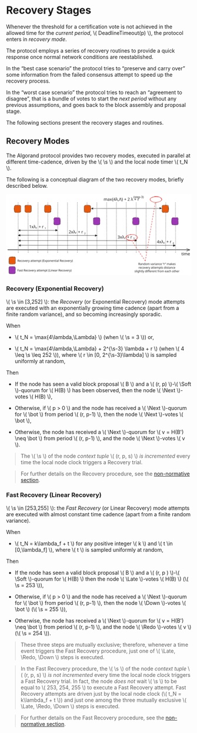 $$
\newcommand \DeadlineTimeout {\mathrm{DeadlineTimeout}}
\newcommand \s {\mathit{step}}
\newcommand \Soft {\mathit{soft}}
\newcommand \Late {\mathit{late}}
\newcommand \Redo {\mathit{redo}}
\newcommand \Down {\mathit{down}}
\newcommand \Next {\mathit{next}}
$$

# Recovery Stages

Whenever the threshold for a certification vote is not achieved in the allowed time
for the _current period_, \\( DeadlineTimeout(p) \\), the protocol enters in _recovery
mode_.

The protocol employs a series of recovery routines to provide a quick response once
normal network conditions are reestablished.

In the “best case scenario” the protocol tries to “preserve and carry over” some
information from the failed consensus attempt to speed up the recovery process.

In the “worst case scenario” the protocol tries to reach an “agreement to disagree”,
that is a bundle of votes to start the _next period_ without any previous assumptions,
and goes back to the block assembly and proposal stage.

The following sections present the recovery stages and routines.

## Recovery Modes

The Algorand protocol provides two recovery modes, executed in parallel at different
time-cadence, driven by the \\( \s \\) and the local node timer \\( t_N \\).

The following is a conceptual diagram of the two recovery modes, briefly described
below.

![Recovery Modes Example](../_images/recovery-timeline.svg "Recovery Modes Conceptual Timeline")

### Recovery (Exponential Recovery)

\\( \s \in [3,252] \\): the _Recovery_ (or Exponential Recovery) mode attempts are
executed with an exponentially growing time cadence (apart from a finite random
variance), and so becoming increasingly sporadic.

When

- \\( t_N = \max\{4\lambda,\Lambda\} \\) (when \\( \s = 3 \\)) or,

- \\( t_N = \max\{4\lambda,\Lambda\} + 2^{\s-3} \lambda + r \\) (when \\( 4 \leq \s \leq 252 \\)),
where \\( r \in [0, 2^{\s-3}\lambda] \\) is sampled uniformly at random,

Then

- If the node has seen a valid block proposal \\( B \\) and a \\( (r, p) \\)-\\( \Soft \\)-quorum
for \\( H(B) \\) has been observed, then the node \\( \Next \\)-votes \\( H(B) \\),

- Otherwise, if \\( p > 0 \\) and the node has received a \\( \Next \\)-quorum for
\\( \bot \\) from period \\( (r, p-1) \\), then the node \\( \Next \\)-votes \\( \bot \\),

- Otherwise, the node has received a \\( \Next \\)-quorum for \\( v = H(B') \neq \bot \\)
from period \\( (r, p-1) \\), and the node \\( \Next \\)-votes \\( v \\).

> The \\( \s \\) of the node _context tuple_ \\( (r, p, s) \\) _is incremented_
> every time the local node clock triggers a Recovery trial.

> For further details on the Recovery procedure, see the [non-normative section](./abft-nn-recovery.md).

### Fast Recovery (Linear Recovery)

\\( \s \in [253,255] \\): the _Fast Recovery_ (or Linear Recovery) mode attempts
are executed with almost constant time cadence (apart from a finite random variance).

When

- \\( t_N = k\lambda_f + t \\) for any positive integer \\( k \\) and \\( t \in [0,\lambda_f] \\),
where \\( t \\) is sampled uniformly at random,

Then

- If the node has seen a valid block proposal \\( B \\) and a \\( (r, p ) \\)-\\( \Soft \\)-quorum
for \\( H(B) \\) then the node \\( \Late \\)-votes \\( H(B) \\) (\\( \s = 253 \\)),

- Otherwise, if \\( p > 0 \\) and the node has received a \\( \Next \\)-quorum for
\\( \bot \\) from period \\( (r, p-1) \\), then the node \\( \Down \\)-votes \\( \bot \\)
(\\( \s = 255 \\)),

- Otherwise, the node has received a \\( \Next \\)-quorum for \\( v = H(B') \neq \bot \\)
from period \\( (r, p-1) \\), and the node \\( \Redo \\)-votes \\( v \\) (\\( \s = 254 \\)).

> These three steps are mutually exclusive; therefore, whenever a time event triggers
> the Fast Recovery procedure, just one of \\( \Late, \Redo, \Down \\) steps is executed.

> In the Fast Recovery procedure, the \\( \s \\) of the node _context tuple_ \\( (r, p, s) \\)
> _is not incremented_ every time the local node clock triggers a Fast Recovery
> trial. In fact, the node _does not_ wait \\( \s \\) to be equal to \\( 253, 254, 255 \\)
> to execute a Fast Recovery attempt. Fast Recovery attempts are driven just by the
> local node clock (\\( t_N = k\lambda_f + t \\)) and just one among the three mutually
> exclusive \\( \Late, \Redo, \Down \\) steps is executed.

> For further details on the Fast Recovery procedure, see the [non-normative section](./abft-nn-fast-recovery.md).
